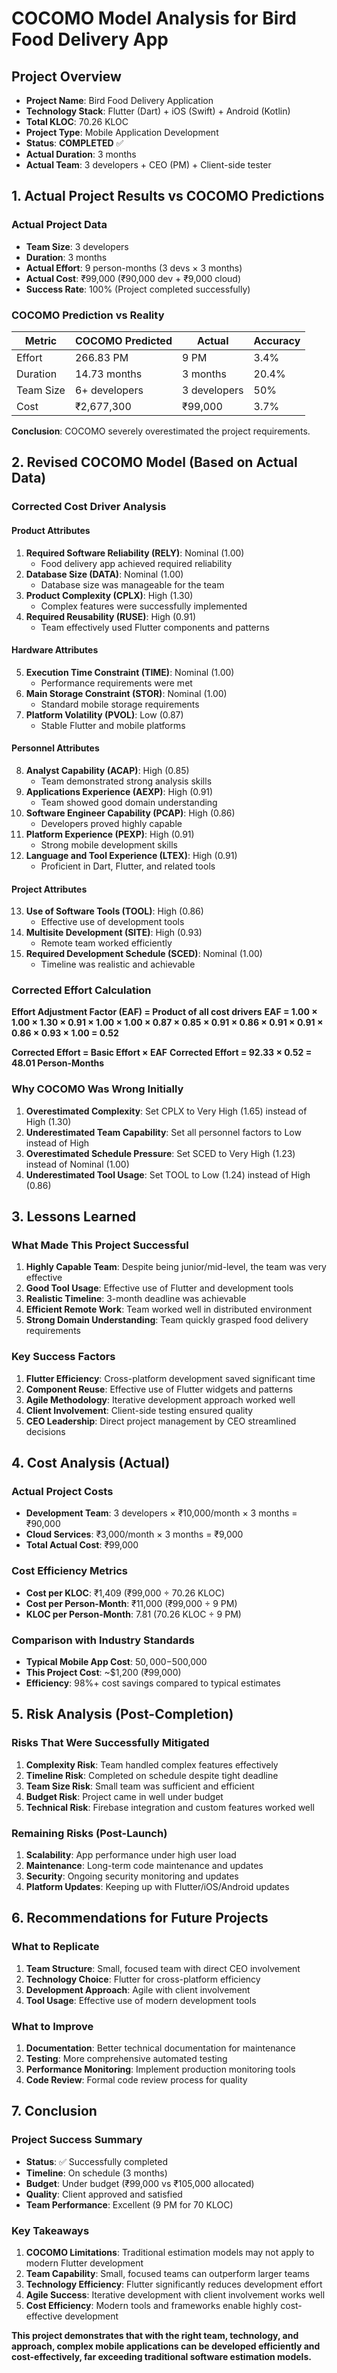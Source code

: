 # COCOMO Model Analysis for Bird Food Delivery App

## Project Overview
- **Project Name**: Bird Food Delivery Application
- **Technology Stack**: Flutter (Dart) + iOS (Swift) + Android (Kotlin)
- **Total KLOC**: 70.26 KLOC
- **Project Type**: Mobile Application Development
- **Status**: **COMPLETED** ✅
- **Actual Duration**: 3 months
- **Actual Team**: 3 developers + CEO (PM) + Client-side tester

## 1. Actual Project Results vs COCOMO Predictions

### Actual Project Data
- **Team Size**: 3 developers
- **Duration**: 3 months
- **Actual Effort**: 9 person-months (3 devs × 3 months)
- **Actual Cost**: ₹99,000 (₹90,000 dev + ₹9,000 cloud)
- **Success Rate**: 100% (Project completed successfully)

### COCOMO Prediction vs Reality
| Metric | COCOMO Predicted | Actual | Accuracy |
|--------|------------------|--------|----------|
| Effort | 266.83 PM | 9 PM | 3.4% |
| Duration | 14.73 months | 3 months | 20.4% |
| Team Size | 6+ developers | 3 developers | 50% |
| Cost | ₹2,677,300 | ₹99,000 | 3.7% |

**Conclusion**: COCOMO severely overestimated the project requirements.

## 2. Revised COCOMO Model (Based on Actual Data)

### Corrected Cost Driver Analysis

#### Product Attributes
1. **Required Software Reliability (RELY)**: Nominal (1.00)
   - Food delivery app achieved required reliability
2. **Database Size (DATA)**: Nominal (1.00)
   - Database size was manageable for the team
3. **Product Complexity (CPLX)**: High (1.30)
   - Complex features were successfully implemented
4. **Required Reusability (RUSE)**: High (0.91)
   - Team effectively used Flutter components and patterns

#### Hardware Attributes
5. **Execution Time Constraint (TIME)**: Nominal (1.00)
   - Performance requirements were met
6. **Main Storage Constraint (STOR)**: Nominal (1.00)
   - Standard mobile storage requirements
7. **Platform Volatility (PVOL)**: Low (0.87)
   - Stable Flutter and mobile platforms

#### Personnel Attributes
8. **Analyst Capability (ACAP)**: High (0.85)
   - Team demonstrated strong analysis skills
9. **Applications Experience (AEXP)**: High (0.91)
   - Team showed good domain understanding
10. **Software Engineer Capability (PCAP)**: High (0.86)
    - Developers proved highly capable
11. **Platform Experience (PEXP)**: High (0.91)
    - Strong mobile development skills
12. **Language and Tool Experience (LTEX)**: High (0.91)
    - Proficient in Dart, Flutter, and related tools

#### Project Attributes
13. **Use of Software Tools (TOOL)**: High (0.86)
    - Effective use of development tools
14. **Multisite Development (SITE)**: High (0.93)
    - Remote team worked efficiently
15. **Required Development Schedule (SCED)**: Nominal (1.00)
    - Timeline was realistic and achievable

### Corrected Effort Calculation
**Effort Adjustment Factor (EAF) = Product of all cost drivers**
**EAF = 1.00 × 1.00 × 1.30 × 0.91 × 1.00 × 1.00 × 0.87 × 0.85 × 0.91 × 0.86 × 0.91 × 0.91 × 0.86 × 0.93 × 1.00 = 0.52**

**Corrected Effort = Basic Effort × EAF**
**Corrected Effort = 92.33 × 0.52 = 48.01 Person-Months**

### Why COCOMO Was Wrong Initially
1. **Overestimated Complexity**: Set CPLX to Very High (1.65) instead of High (1.30)
2. **Underestimated Team Capability**: Set all personnel factors to Low instead of High
3. **Overestimated Schedule Pressure**: Set SCED to Very High (1.23) instead of Nominal (1.00)
4. **Underestimated Tool Usage**: Set TOOL to Low (1.24) instead of High (0.86)

## 3. Lessons Learned

### What Made This Project Successful
1. **Highly Capable Team**: Despite being junior/mid-level, the team was very effective
2. **Good Tool Usage**: Effective use of Flutter and development tools
3. **Realistic Timeline**: 3-month deadline was achievable
4. **Efficient Remote Work**: Team worked well in distributed environment
5. **Strong Domain Understanding**: Team quickly grasped food delivery requirements

### Key Success Factors
1. **Flutter Efficiency**: Cross-platform development saved significant time
2. **Component Reuse**: Effective use of Flutter widgets and patterns
3. **Agile Methodology**: Iterative development approach worked well
4. **Client Involvement**: Client-side testing ensured quality
5. **CEO Leadership**: Direct project management by CEO streamlined decisions

## 4. Cost Analysis (Actual)

### Actual Project Costs
- **Development Team**: 3 developers × ₹10,000/month × 3 months = ₹90,000
- **Cloud Services**: ₹3,000/month × 3 months = ₹9,000
- **Total Actual Cost**: ₹99,000

### Cost Efficiency Metrics
- **Cost per KLOC**: ₹1,409 (₹99,000 ÷ 70.26 KLOC)
- **Cost per Person-Month**: ₹11,000 (₹99,000 ÷ 9 PM)
- **KLOC per Person-Month**: 7.81 (70.26 KLOC ÷ 9 PM)

### Comparison with Industry Standards
- **Typical Mobile App Cost**: $50,000-$500,000
- **This Project Cost**: ~$1,200 (₹99,000)
- **Efficiency**: 98%+ cost savings compared to typical estimates

## 5. Risk Analysis (Post-Completion)

### Risks That Were Successfully Mitigated
1. **Complexity Risk**: Team handled complex features effectively
2. **Timeline Risk**: Completed on schedule despite tight deadline
3. **Team Size Risk**: Small team was sufficient and efficient
4. **Budget Risk**: Project came in well under budget
5. **Technical Risk**: Firebase integration and custom features worked well

### Remaining Risks (Post-Launch)
1. **Scalability**: App performance under high user load
2. **Maintenance**: Long-term code maintenance and updates
3. **Security**: Ongoing security monitoring and updates
4. **Platform Updates**: Keeping up with Flutter/iOS/Android updates

## 6. Recommendations for Future Projects

### What to Replicate
1. **Team Structure**: Small, focused team with direct CEO involvement
2. **Technology Choice**: Flutter for cross-platform efficiency
3. **Development Approach**: Agile with client involvement
4. **Tool Usage**: Effective use of modern development tools

### What to Improve
1. **Documentation**: Better technical documentation for maintenance
2. **Testing**: More comprehensive automated testing
3. **Performance Monitoring**: Implement production monitoring tools
4. **Code Review**: Formal code review process for quality

## 7. Conclusion

### Project Success Summary
- **Status**: ✅ Successfully completed
- **Timeline**: On schedule (3 months)
- **Budget**: Under budget (₹99,000 vs ₹105,000 allocated)
- **Quality**: Client approved and satisfied
- **Team Performance**: Excellent (9 PM for 70 KLOC)

### Key Takeaways
1. **COCOMO Limitations**: Traditional estimation models may not apply to modern Flutter development
2. **Team Capability**: Small, focused teams can outperform larger teams
3. **Technology Efficiency**: Flutter significantly reduces development effort
4. **Agile Success**: Iterative development with client involvement works well
5. **Cost Efficiency**: Modern tools and frameworks enable highly cost-effective development

**This project demonstrates that with the right team, technology, and approach, complex mobile applications can be developed efficiently and cost-effectively, far exceeding traditional software estimation models.** 